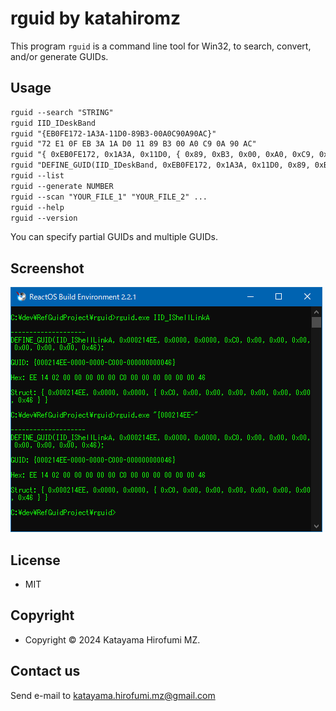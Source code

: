 # rguid by katahiromz

This program `rguid` is a command line tool for Win32, to search, convert, and/or generate GUIDs.

## Usage

```txt
rguid --search "STRING"
rguid IID_IDeskBand
rguid "{EB0FE172-1A3A-11D0-89B3-00A0C90A90AC}"
rguid "72 E1 0F EB 3A 1A D0 11 89 B3 00 A0 C9 0A 90 AC"
rguid "{ 0xEB0FE172, 0x1A3A, 0x11D0, { 0x89, 0xB3, 0x00, 0xA0, 0xC9, 0x0A, 0x90, 0xAC } }"
rguid "DEFINE_GUID(IID_IDeskBand, 0xEB0FE172, 0x1A3A, 0x11D0, 0x89, 0xB3, 0x00, 0xA0, 0xC9, 0x0A, 0x90, 0xAC);"
rguid --list
rguid --generate NUMBER
rguid --scan "YOUR_FILE_1" "YOUR_FILE_2" ...
rguid --help
rguid --version
```

You can specify partial GUIDs and multiple GUIDs.

## Screenshot

![image](img/screenshot.png)

## License

- MIT

## Copyright

- Copyright © 2024 Katayama Hirofumi MZ.

## Contact us

Send e-mail to katayama.hirofumi.mz@gmail.com
